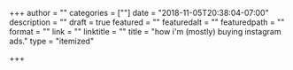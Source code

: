 +++
author = ""
categories = [""]
date = "2018-11-05T20:38:04-07:00"
description = ""
draft = true
featured = ""
featuredalt = ""
featuredpath = ""
format = ""
link = ""
linktitle = ""
title = "how i'm (mostly) buying instagram ads."
type = "itemized"

+++
